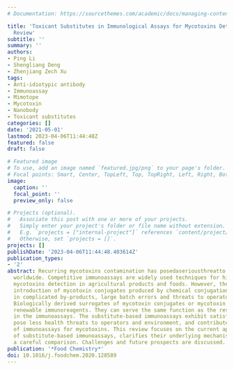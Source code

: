 ```yaml
---
# Documentation: https://sourcethemes.com/academic/docs/managing-content/

title: 'Toxicant Substitutes in Immunological Assays for Mycotoxins Detection: A Mini
  Review'
subtitle: ''
summary: ''
authors:
- Ping Li
- Shengliang Deng
- Zhenjiang Zech Xu
tags:
- Anti-idiotypic antibody
- Immunoassay
- Mimotope
- Mycotoxin
- Nanobody
- Toxicant substitutes
categories: []
date: '2021-05-01'
lastmod: 2023-04-06T11:44:48Z
featured: false
draft: false

# Featured image
# To use, add an image named `featured.jpg/png` to your page's folder.
# Focal points: Smart, Center, TopLeft, Top, TopRight, Left, Right, BottomLeft, Bottom, BottomRight.
image:
  caption: ''
  focal_point: ''
  preview_only: false

# Projects (optional).
#   Associate this post with one or more of your projects.
#   Simply enter your project's folder or file name without extension.
#   E.g. `projects = ["internal-project"]` references `content/project/deep-learning/index.md`.
#   Otherwise, set `projects = []`.
projects: []
publishDate: '2023-04-06T11:44:48.403614Z'
publication_types:
- '2'
abstract: Recurring mycotoxins contamination has posedaseriousthreatto food safety
  worldwide. Competitive immunoassays are widely used techniques for high-throughput
  mycotoxins detection in agricultural products and foods. However, the inevitable
  introduction of mycotoxin conjugates produced by chemical conjugation usually results
  in complicated by-products, large batch errors and threats to operators and environment.
  Biologically derived surrogates of mycotoxin conjugates or mycotoxin standards are
  renewable immunoreagents. They can serve the same function as the responding counterparts
  in the immunoassays. The substitute-based immunoassays exhibit satisfactory sensitivity,
  pose less health threats to operators and environment, and contribute to the standardization
  of immunoassays for mycotoxins. This review focuses on the current applications
  of substitute-based immunoassays, clarifies their underlying mechanisms and provides
  a careful comparison. Challenges and future prospects are discussed.
publication: '*Food Chemistry*'
doi: 10.1016/j.foodchem.2020.128589
---
```

